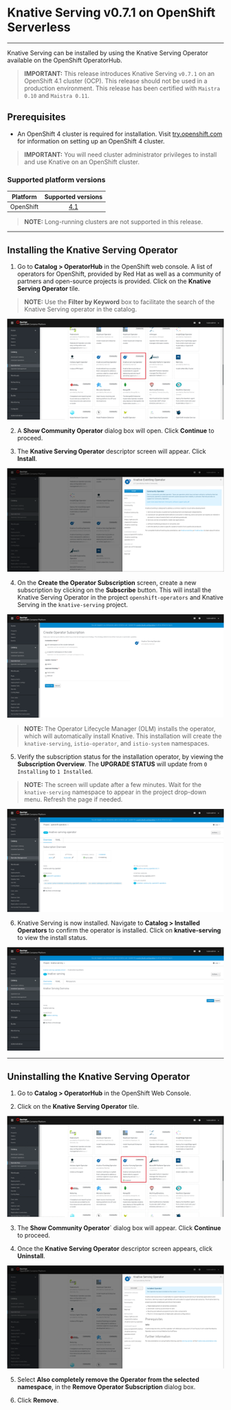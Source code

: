 # Knative Serving v0.7.1 on OpenShift Serverless
--------

Knative Serving can be installed by using the Knative Serving Operator available on the OpenShift OperatorHub.


> **IMPORTANT:** This release introduces Knative Serving `v0.7.1` on an OpenShift 4.1 cluster (OCP). This release should not be used in a production environment. This release has been certified with `Maistra 0.10` and `Maistra 0.11`.


## Prerequisites

* An OpenShift 4 cluster is required for installation. Visit [try.openshift.com](https://try.openshift.com/) for information on setting up an OpenShift 4 cluster.

> **IMPORTANT:**  You will need cluster administrator privileges to install and use Knative on an OpenShift cluster.

### Supported platform versions

| Platform        | Supported versions           |
| ------------- |:-------------:|
| OpenShift      | [4.1](https://try.openshift.com/)          |

> **NOTE:**  Long-running clusters are not supported in this release.

------
## Installing the Knative Serving Operator

1. Go to **Catalog > OperatorHub** in the OpenShift web console. A list of operators for OpenShift, provided by Red Hat as well as a community of partners and open-source projects is provided. Click on the **Knative Serving Operator** tile.

> **NOTE:** Use the **Filter by Keyword** box to facilitate the search of the Knative Serving operator in the catalog.

![KSO Tile](/images/knative-serving-tile-highlighted.png)

2. A **Show Community Operator** dialog box will open. Click **Continue** to proceed.

3. The **Knative Serving Operator** descriptor screen will appear. Click **Install**.

![KSO Install Screen](/images/knative-serving-operator-screen.png)

4. On the **Create the Operator Subscription** screen, create a new subscription by clicking on the **Subscribe** button. This will install the Knative Serving Operator in the project `openshift-operators` and Knative Serving in the `knative-serving` project.

![KSO Namespaces Default](/images/knative-serving-namespaces-default.png)

> **NOTE:** The Operator Lifecycle Manager (OLM) installs the operator, which will automatically install Knative. This installation will create the `knative-serving`, `istio-operator`, and `istio-system` namespaces.

5. Verify the subscription status for the installation operator, by viewing the **Subscription Overview**. The **UPGRADE STATUS** will update from `0 Installing` to `1 Installed`. 

> **NOTE:** The screen will update after a few minutes. Wait for the `knative-serving` namespace to appear in the project drop-down menu. Refresh the page if needed.

![KSO Upgrade Status](/images/knative-serving-installed-sub.png)

6. Knative Serving is now installed. Navigate to **Catalog > Installed Operators** to confirm the operator is installed. Click on **knative-serving** to view the install status.

![KSO installed](/images/knative-serving-installed-operator.png)

------
## Uninstalling the Knative Serving Operator

1. Go to **Catalog > OperatorHub** in the OpenShift Web Console.

2. Click on the **Knative Serving Operator** tile.

![KSO Uninstall Tile](/images/knative-serving-uninstall-tile.png)

3. The **Show Community Operator**` dialog box will appear. Click **Continue** to proceed.

4. Once the **Knative Serving Operator** descriptor screen appears, click **Uninstall**.

![KSO Uninstall](/images/knative-serving-uninstall-operator.png)

5. Select **Also completely remove the Operator from the selected namespace**, in the **Remove Operator Subscription** dialog box.

6. Click **Remove**.

